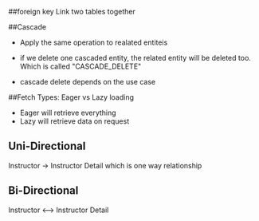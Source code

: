 ##foreign key
Link two tables together

##Cascade
- Apply the same operation to realated entiteis

- if we delete one cascaded entity, the related entity will be deleted too. Which is called "CASCADE_DELETE"
- cascade delete depends on the use case

##Fetch Types: Eager vs Lazy loading
- Eager will retrieve everything
- Lazy will retrieve data on request

## Uni-Directional
Instructor -> Instructor Detail
which is one way relationship

## Bi-Directional
Instructor <--> Instructor Detail

